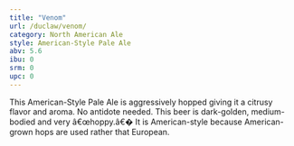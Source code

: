 ```yaml
---
title: "Venom"
url: /duclaw/venom/
category: North American Ale
style: American-Style Pale Ale
abv: 5.6
ibu: 0
srm: 0
upc: 0
---
```

This American-Style Pale Ale is aggressively hopped giving it a citrusy flavor and aroma. No antidote needed. This beer is dark-golden, medium-bodied and very â€œhoppy.â€� It is American-style because American-grown hops are used rather that European.
